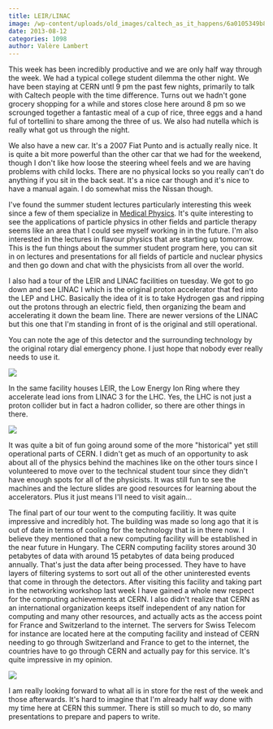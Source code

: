 ```yaml
---
title: LEIR/LINAC
image: /wp-content/uploads/old_images/caltech_as_it_happens/6a0105349b8251970b01901e8b97ec970b.jpg
date: 2013-08-12
categories: 1098
author: Valère Lambert
---
```


This week has been incredibly productive and we are only half way through the week. We had a typical college student dilemma the other night. We have been staying at CERN untl 9 pm the past few nights, primarily to talk with Caltech people with the time difference. Turns out we hadn't gone grocery shopping for a while and stores close here around 8 pm so we scrounged together a fantastic meal of a cup of rice, three eggs and a hand ful of tortellini to share among the three of us. We also had nutella which is really what got us through the night.

We also have a new car. It's a 2007 Fiat Punto and is actually really nice. It is quite a bit more powerful than the other car that we had for the weekend, though I don't like how loose the steering wheel feels and we are having problems with child locks. There are no physical locks so you really can't do anything if you sit in the back seat. It's a nice car though and it's nice to have a manual again. I do somewhat miss the Nissan though.

I've found the summer student lectures particularly interesting this week since a few of them specialize in [Medical Physics](https://en.wikipedia.org/wiki/Medical_physics). It's quite interesting to see the applications of particle physics in other fields and particle therapy seems like an area that I could see myself working in in the future. I'm also interested in the lectures in flavour physics that are starting up tomorrow. This is the fun things about the summer student program here, you can sit in on lectures and presentations for all fields of particle and nuclear physics and then go down and chat with the physicists from all over the world.

I also had a tour of the LEIR and LINAC facilities on tuesday. We got to go down and see LINAC I which is the original proton accelerator that fed into the LEP and LHC. Basically the idea of it is to take Hydrogen gas and ripping out the protons through an electric field, then organizing the beam and accelerating it down the beam line. There are newer versions of the LINAC but this one that I'm standing in front of is the original and still operational.

You can note the age of this detector and the surrounding technology by the original rotary dial emergency phone. I just hope that nobody ever really needs to use it.


![](/old_images/caltech_as_it_happens/6a0105349b8251970b01910481bab2970c.jpg)

In the same facility houses LEIR, the Low Energy Ion Ring where they accelerate lead ions from LINAC 3 for the LHC. Yes, the LHC is not just a proton collider but in fact a hadron collider, so there are other things in there.


![](/old_images/caltech_as_it_happens/6a0105349b8251970b01901e8bc7d3970b.jpg)

It was quite a bit of fun going around some of the more "historical" yet still operational parts of CERN. I didn't get as much of an opportunity to ask about all of the physics behind the machines like on the other tours since I volunteered to move over to the technical student tour since they didn't have enough spots for all of the physicists. It was still fun to see the machines and the lecture slides are good resources for learning about the accelerators. Plus it just means I'll need to visit again...

The final part of our tour went to the computing facilitiy. It was quite impressive and incredibly hot. The building was made so long ago that it is out of date in terms of cooling for the technology that is in there now. I believe they mentioned that a new computing facility will be established in the near future in Hungary. The CERN computing facility stores around 30 petabytes of data with around 15 petabytes of data being produced annually. That's just the data after being processed. They have to have layers of filtering systems to sort out all of the other uninterested events that come in through the detectors. After visiting this facility and taking part in the networking workshop last week I have gained a whole new respect for the computing achievements at CERN. I also didn't realize that CERN as an international organization keeps itself independent of any nation for computing and many other resources, and actually acts as the access point for France and Switzerland to the internet. The servers for Swiss Telecom for instance are located here at the computing facility and instead of CERN needing to go through Switzerland and France to get to the internet, the countries have to go through CERN and actually pay for this service. It's quite impressive in my opinion.


![](/old_images/caltech_as_it_happens/6a0105349b8251970b01901e8bc858970b.jpg)

I am really looking forward to what all is in store for the rest of the week and those afterwards. It's hard to imagine that I'm already half way done with my time here at CERN this summer. There is still so much to do, so many presentations to prepare and papers to write.

